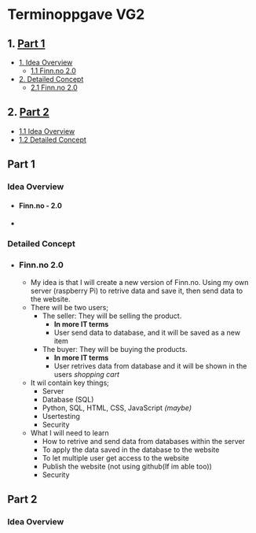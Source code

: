 # Terminoppgave VG2

## 1. [Part 1](#part-1)
   -  [1. Idea Overview](#idea-overview)
      - [1.1 Finn.no 2.0](#finnno---20)
   -  [2. Detailed Concept](#detailed-concept)
      - [2.1 Finn.no 2.0](#finnno-20)

## 2. [Part 2](#part-2)
   - [1.1 Idea Overview](#idea-overview)
   - [1.2 Detailed Concept](#detailed-concept)

## Part 1
### Idea Overview
- #### Finn.no - 2.0
- #### 

### Detailed Concept
- ### Finn.no 2.0
   - My idea is that I will create a new version of Finn.no. Using my own server (raspberry Pi) to retrive data and save it, then send data to the website.
   - There will be two users;
      - The seller: They will be selling the product.
         - **In more IT terms**
         - User send data to database, and it will be saved as a new item
      - The buyer: They will be buying the products.
         - **In more IT terms**
         - User retrives data from database and it will be shown in the users *shopping cart*
   - It wil contain key things;
      - Server
      - Database (SQL)
      - Python, SQL, HTML, CSS, JavaScript *(maybe)*
      - Usertesting
      - Security
   - What I will need to learn
      - How to retrive and send data from databases within the server
      - To apply the data saved in the database to the website
      - To let multiple user get access to the website
      - Publish the website (not using github(If im able too))
      - Security


## Part 2

### Idea Overview



